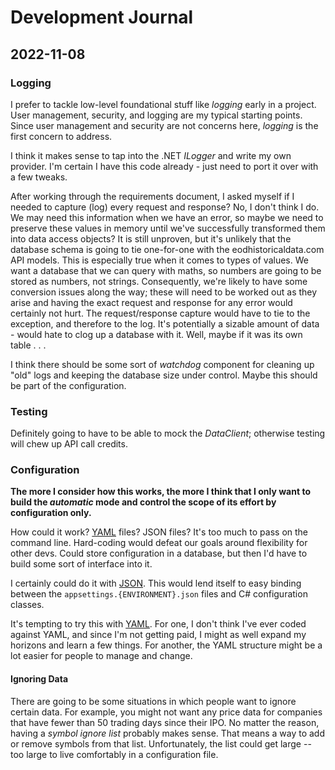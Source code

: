 # Development Journal

## 2022-11-08

### Logging

I prefer to tackle low-level foundational stuff like _logging_ early in a project.
User management, security, and logging are my typical starting points.
Since user management and security are not concerns here, _logging_ is the first concern to address.

I think it makes sense to tap into the .NET _ILogger_ and write my own provider.
I'm certain I have this code already - just need to port it over with a few tweaks.

After working through the requirements document, I asked myself if I needed to capture (log) every request and response?
No, I don't think I do.
We may need this information when we have an error, so maybe we need to preserve these values in memory until we've successfully transformed them into data access objects?
It is still unproven, but it's unlikely that the database schema is going to tie one-for-one with the eodhistoricaldata.com API models.
This is especially true when it comes to types of values.
We want a database that we can query with maths, so numbers are going to be stored as numbers, not strings.
Consequently, we're likely to have some conversion issues along the way; these will need to be worked out as they arise and having the exact request and response for any error would certainly not hurt.
The request/response capture would have to tie to the exception, and therefore to the log.
It's potentially a sizable amount of data - would hate to clog up a database with it.
Well, maybe if it was its own table . . .

I think there should be some sort of _watchdog_ component for cleaning up "old" logs and keeping the database size under control. 
Maybe this should be part of the configuration.

### Testing

Definitely going to have to be able to mock the _DataClient_; otherwise testing will chew up API call credits.

### Configuration

**The more I consider how this works, the more I think that I only want to build the _automatic_ mode and control the scope of its effort by configuration only.**

How could it work?
[YAML](https://yaml.org/) files?
JSON files?
It's too much to pass on the command line.
Hard-coding would defeat our goals around flexibility for other devs.
Could store configuration in a database, but then I'd have to build some sort of interface into it.

I certainly could do it with [JSON](https://developer.mozilla.org/en-US/docs/Web/JavaScript/Reference/Global_Objects/JSON).
This would lend itself to easy binding between the `appsettings.{ENVIRONMENT}.json` files and C# configuration classes.

It's tempting to try this with [YAML](https://yaml.org/).
For one, I don't think I've ever coded against YAML, and since I'm not getting paid, I might as well expand my horizons and learn a few things.
For another, the YAML structure might be a lot easier for people to manage and change.

#### Ignoring Data

There are going to be some situations in which people want to ignore certain data.
For example, you might not want any price data for companies that have fewer than 50 trading days since their IPO.
No matter the reason, having a _symbol ignore list_ probably makes sense.
That means a way to add or remove symbols from that list.
Unfortunately, the list could get large -- too large to live comfortably in a configuration file.

